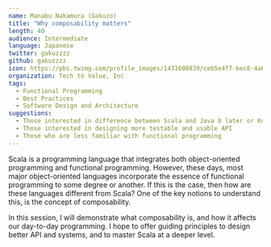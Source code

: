 ```yaml
---
name: Manabu Nakamura (Gakuzo)
title: "Why composability matters"
length: 40
audience: Intermediate
language: Japanese
twitter: gakuzzzz
github: gakuzzzz
icon: https://pbs.twimg.com/profile_images/1431608839/ceb5e4f7-bec8-4a68-a86c-32d0c7ae4e22_400x400.png
organization: Tech to Value, Inc
tags:
  - Functional Programming
  - Best Practices
  - Software Design and Architecture
suggestions:
  - Those interested in difference between Scala and Java 8 later or Kotlin
  - Those interested in designing more testable and usable API
  - Those who are less familiar with functional programming
---
```

Scala is a programming language that integrates both object-oriented programming and functional programming.
However, these days, most major object-oriented languages incorporate the essence of functional programming to some degree or another. If this is the case, then how are these languages different from Scala? One of the key notions to understand this, is the concept of composability.

In this session, I will demonstrate what composability is, and how it affects our day-to-day programming. I hope to offer guiding principles to design better API and systems, and to master Scala at a deeper level.
